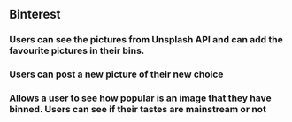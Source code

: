 ## Binterest

### Users can see the pictures from Unsplash API and can add the favourite pictures in their bins.
### Users can post a new picture of their new choice
### Allows a user to see how popular is an image that they have binned. Users can see if their tastes are mainstream or not
